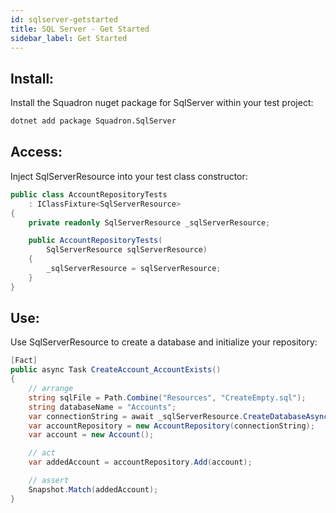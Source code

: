 ```yaml
---
id: sqlserver-getstarted
title: SQL Server - Get Started
sidebar_label: Get Started
---
```


## Install:
Install the Squadron nuget package for SqlServer within your test project:

```bash
dotnet add package Squadron.SqlServer
```

## Access:
Inject SqlServerResource into your test class constructor:

```csharp
public class AccountRepositoryTests
    : IClassFixture<SqlServerResource>
{
    private readonly SqlServerResource _sqlServerResource;

    public AccountRepositoryTests(
        SqlServerResource sqlServerResource)
    {
        _sqlServerResource = sqlServerResource;
    }
}
```

## Use:
Use SqlServerResource to create a database and initialize your repository:

```csharp
[Fact]
public async Task CreateAccount_AccountExists()
{
    // arrange
    string sqlFile = Path.Combine("Resources", "CreateEmpty.sql");
    string databaseName = "Accounts";
    var connectionString = await _sqlServerResource.CreateDatabaseAsync(sqlFile, databaseName);
    var accountRepository = new AccountRepository(connectionString);
    var account = new Account();

    // act
    var addedAccount = accountRepository.Add(account);

    // assert
    Snapshot.Match(addedAccount);
}
```